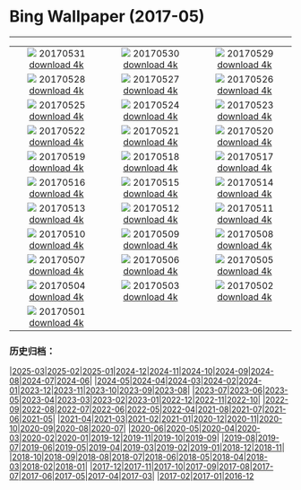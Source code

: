 # Bing Wallpaper (2017-05)
**************
| | | |
| :----: | :----: | :----: |
| ![](https://www.bing.com/az/hprichbg/rb/MtTamVideo_EN-US10798436683_1920x1080.jpg) 20170531 [download 4k](https://www.bing.com/az/hprichbg/rb/MtTamVideo_EN-US10798436683_UHD.jpg) | ![](https://www.bing.com/az/hprichbg/rb/TempleStreet_EN-US6964048300_1920x1080.jpg) 20170530 [download 4k](https://www.bing.com/az/hprichbg/rb/TempleStreet_EN-US6964048300_UHD.jpg) | ![](https://www.bing.com/az/hprichbg/rb/ArlingtonDrone_EN-US12840808174_1920x1080.jpg) 20170529 [download 4k](https://www.bing.com/az/hprichbg/rb/ArlingtonDrone_EN-US12840808174_UHD.jpg) |
| ![](https://www.bing.com/az/hprichbg/rb/MataderoBridge_EN-US9215461155_1920x1080.jpg) 20170528 [download 4k](https://www.bing.com/az/hprichbg/rb/MataderoBridge_EN-US9215461155_UHD.jpg) | ![](https://www.bing.com/az/hprichbg/rb/BromoJava_EN-US13327758529_1920x1080.jpg) 20170527 [download 4k](https://www.bing.com/az/hprichbg/rb/BromoJava_EN-US13327758529_UHD.jpg) | ![](https://www.bing.com/az/hprichbg/rb/Fiddleheads_EN-US12581425191_1920x1080.jpg) 20170526 [download 4k](https://www.bing.com/az/hprichbg/rb/Fiddleheads_EN-US12581425191_UHD.jpg) |
| ![](https://www.bing.com/az/hprichbg/rb/PyramidsOfMeroe_EN-US10074354144_1920x1080.jpg) 20170525 [download 4k](https://www.bing.com/az/hprichbg/rb/PyramidsOfMeroe_EN-US10074354144_UHD.jpg) | ![](https://www.bing.com/az/hprichbg/rb/BB1883_EN-US15158286681_1920x1080.jpg) 20170524 [download 4k](https://www.bing.com/az/hprichbg/rb/BB1883_EN-US15158286681_UHD.jpg) | ![](https://www.bing.com/az/hprichbg/rb/Dipper_EN-US11520051960_1920x1080.jpg) 20170523 [download 4k](https://www.bing.com/az/hprichbg/rb/Dipper_EN-US11520051960_UHD.jpg) |
| ![](https://www.bing.com/az/hprichbg/rb/LakePowellStorm_EN-US6822865622_1920x1080.jpg) 20170522 [download 4k](https://www.bing.com/az/hprichbg/rb/LakePowellStorm_EN-US6822865622_UHD.jpg) | ![](https://www.bing.com/az/hprichbg/rb/RietvleiNR_EN-US13984689187_1920x1080.jpg) 20170521 [download 4k](https://www.bing.com/az/hprichbg/rb/RietvleiNR_EN-US13984689187_UHD.jpg) | ![](https://www.bing.com/az/hprichbg/rb/Thunderbirds_EN-US12257799708_1920x1080.jpg) 20170520 [download 4k](https://www.bing.com/az/hprichbg/rb/Thunderbirds_EN-US12257799708_UHD.jpg) |
| ![](https://www.bing.com/az/hprichbg/rb/BMXTunnel_EN-US11407579695_1920x1080.jpg) 20170519 [download 4k](https://www.bing.com/az/hprichbg/rb/BMXTunnel_EN-US11407579695_UHD.jpg) | ![](https://www.bing.com/az/hprichbg/rb/Palaon_EN-US11145059144_1920x1080.jpg) 20170518 [download 4k](https://www.bing.com/az/hprichbg/rb/Palaon_EN-US11145059144_UHD.jpg) | ![](https://www.bing.com/az/hprichbg/rb/SpermophilusArmatus_EN-US12133314731_1920x1080.jpg) 20170517 [download 4k](https://www.bing.com/az/hprichbg/rb/SpermophilusArmatus_EN-US12133314731_UHD.jpg) |
| ![](https://www.bing.com/az/hprichbg/rb/PorthminsterBeach_EN-US9087788446_1920x1080.jpg) 20170516 [download 4k](https://www.bing.com/az/hprichbg/rb/PorthminsterBeach_EN-US9087788446_UHD.jpg) | ![](https://www.bing.com/az/hprichbg/rb/IncenseFactory_EN-US12465733494_1920x1080.jpg) 20170515 [download 4k](https://www.bing.com/az/hprichbg/rb/IncenseFactory_EN-US12465733494_UHD.jpg) | ![](https://www.bing.com/az/hprichbg/rb/CheetahMom_EN-US10122059369_1920x1080.jpg) 20170514 [download 4k](https://www.bing.com/az/hprichbg/rb/CheetahMom_EN-US10122059369_UHD.jpg) |
| ![](https://www.bing.com/az/hprichbg/rb/DeltaJunction_EN-US10400798964_1920x1080.jpg) 20170513 [download 4k](https://www.bing.com/az/hprichbg/rb/DeltaJunction_EN-US10400798964_UHD.jpg) | ![](https://www.bing.com/az/hprichbg/rb/VernalFall_EN-US10631212377_1920x1080.jpg) 20170512 [download 4k](https://www.bing.com/az/hprichbg/rb/VernalFall_EN-US10631212377_UHD.jpg) | ![](https://www.bing.com/az/hprichbg/rb/SpringGoat_EN-US7159260528_1920x1080.jpg) 20170511 [download 4k](https://www.bing.com/az/hprichbg/rb/SpringGoat_EN-US7159260528_UHD.jpg) |
| ![](https://www.bing.com/az/hprichbg/rb/WardCharcoalOvens_EN-US14435429327_1920x1080.jpg) 20170510 [download 4k](https://www.bing.com/az/hprichbg/rb/WardCharcoalOvens_EN-US14435429327_UHD.jpg) | ![](https://www.bing.com/az/hprichbg/rb/WoodDucks_EN-US13296832819_1920x1080.jpg) 20170509 [download 4k](https://www.bing.com/az/hprichbg/rb/WoodDucks_EN-US13296832819_UHD.jpg) | ![](https://www.bing.com/az/hprichbg/rb/TaihangMountains_EN-US6666930369_1920x1080.jpg) 20170508 [download 4k](https://www.bing.com/az/hprichbg/rb/TaihangMountains_EN-US6666930369_UHD.jpg) |
| ![](https://www.bing.com/az/hprichbg/rb/WhiteEyedMoray_EN-US10194096653_1920x1080.jpg) 20170507 [download 4k](https://www.bing.com/az/hprichbg/rb/WhiteEyedMoray_EN-US10194096653_UHD.jpg) | ![](https://www.bing.com/az/hprichbg/rb/MorskieOko_EN-US9982151528_1920x1080.jpg) 20170506 [download 4k](https://www.bing.com/az/hprichbg/rb/MorskieOko_EN-US9982151528_UHD.jpg) | ![](https://www.bing.com/az/hprichbg/rb/HenequenCactus_EN-US11064780489_1920x1080.jpg) 20170505 [download 4k](https://www.bing.com/az/hprichbg/rb/HenequenCactus_EN-US11064780489_UHD.jpg) |
| ![](https://www.bing.com/az/hprichbg/rb/SSAtlantis_EN-US8848737137_1920x1080.jpg) 20170504 [download 4k](https://www.bing.com/az/hprichbg/rb/SSAtlantis_EN-US8848737137_UHD.jpg) | ![](https://www.bing.com/az/hprichbg/rb/NavagioBeach_EN-US8854639142_1920x1080.jpg) 20170503 [download 4k](https://www.bing.com/az/hprichbg/rb/NavagioBeach_EN-US8854639142_UHD.jpg) | ![](https://www.bing.com/az/hprichbg/rb/NHMElephants_EN-US9810396474_1920x1080.jpg) 20170502 [download 4k](https://www.bing.com/az/hprichbg/rb/NHMElephants_EN-US9810396474_UHD.jpg) |
| ![](https://www.bing.com/az/hprichbg/rb/QueensParkGlasshouse_EN-US12334827410_1920x1080.jpg) 20170501 [download 4k](https://www.bing.com/az/hprichbg/rb/QueensParkGlasshouse_EN-US12334827410_UHD.jpg) |  |  |

### 历史归档：

|[2025-03](/../2025-03/2025-03.md)|[2025-02](/../2025-02/2025-02.md)|[2025-01](/../2025-01/2025-01.md)|[2024-12](/../2024-12/2024-12.md)|[2024-11](/../2024-11/2024-11.md)|[2024-10](/../2024-10/2024-10.md)|[2024-09](/../2024-09/2024-09.md)|[2024-08](/../2024-08/2024-08.md)|[2024-07](/../2024-07/2024-07.md)|[2024-06](/../2024-06/2024-06.md)|
|[2024-05](/../2024-05/2024-05.md)|[2024-04](/../2024-04/2024-04.md)|[2024-03](/../2024-03/2024-03.md)|[2024-02](/../2024-02/2024-02.md)|[2024-01](/../2024-01/2024-01.md)|[2023-12](/../2023-12/2023-12.md)|[2023-11](/../2023-11/2023-11.md)|[2023-10](/../2023-10/2023-10.md)|[2023-09](/../2023-09/2023-09.md)|[2023-08](/../2023-08/2023-08.md)|
|[2023-07](/../2023-07/2023-07.md)|[2023-06](/../2023-06/2023-06.md)|[2023-05](/../2023-05/2023-05.md)|[2023-04](/../2023-04/2023-04.md)|[2023-03](/../2023-03/2023-03.md)|[2023-02](/../2023-02/2023-02.md)|[2023-01](/../2023-01/2023-01.md)|[2022-12](/../2022-12/2022-12.md)|[2022-11](/../2022-11/2022-11.md)|[2022-10](/../2022-10/2022-10.md)|
|[2022-09](/../2022-09/2022-09.md)|[2022-08](/../2022-08/2022-08.md)|[2022-07](/../2022-07/2022-07.md)|[2022-06](/../2022-06/2022-06.md)|[2022-05](/../2022-05/2022-05.md)|[2022-04](/../2022-04/2022-04.md)|[2021-08](/../2021-08/2021-08.md)|[2021-07](/../2021-07/2021-07.md)|[2021-06](/../2021-06/2021-06.md)|[2021-05](/../2021-05/2021-05.md)|
|[2021-04](/../2021-04/2021-04.md)|[2021-03](/../2021-03/2021-03.md)|[2021-02](/../2021-02/2021-02.md)|[2021-01](/../2021-01/2021-01.md)|[2020-12](/../2020-12/2020-12.md)|[2020-11](/../2020-11/2020-11.md)|[2020-10](/../2020-10/2020-10.md)|[2020-09](/../2020-09/2020-09.md)|[2020-08](/../2020-08/2020-08.md)|[2020-07](/../2020-07/2020-07.md)|
|[2020-06](/../2020-06/2020-06.md)|[2020-05](/../2020-05/2020-05.md)|[2020-04](/../2020-04/2020-04.md)|[2020-03](/../2020-03/2020-03.md)|[2020-02](/../2020-02/2020-02.md)|[2020-01](/../2020-01/2020-01.md)|[2019-12](/../2019-12/2019-12.md)|[2019-11](/../2019-11/2019-11.md)|[2019-10](/../2019-10/2019-10.md)|[2019-09](/../2019-09/2019-09.md)|
|[2019-08](/../2019-08/2019-08.md)|[2019-07](/../2019-07/2019-07.md)|[2019-06](/../2019-06/2019-06.md)|[2019-05](/../2019-05/2019-05.md)|[2019-04](/../2019-04/2019-04.md)|[2019-03](/../2019-03/2019-03.md)|[2019-02](/../2019-02/2019-02.md)|[2019-01](/../2019-01/2019-01.md)|[2018-12](/../2018-12/2018-12.md)|[2018-11](/../2018-11/2018-11.md)|
|[2018-10](/../2018-10/2018-10.md)|[2018-09](/../2018-09/2018-09.md)|[2018-08](/../2018-08/2018-08.md)|[2018-07](/../2018-07/2018-07.md)|[2018-06](/../2018-06/2018-06.md)|[2018-05](/../2018-05/2018-05.md)|[2018-04](/../2018-04/2018-04.md)|[2018-03](/../2018-03/2018-03.md)|[2018-02](/../2018-02/2018-02.md)|[2018-01](/../2018-01/2018-01.md)|
|[2017-12](/../2017-12/2017-12.md)|[2017-11](/../2017-11/2017-11.md)|[2017-10](/../2017-10/2017-10.md)|[2017-09](/../2017-09/2017-09.md)|[2017-08](/../2017-08/2017-08.md)|[2017-07](/../2017-07/2017-07.md)|[2017-06](/../2017-06/2017-06.md)|[2017-05](/2017-05.md)|[2017-04](/../2017-04/2017-04.md)|[2017-03](/../2017-03/2017-03.md)|
|[2017-02](/../2017-02/2017-02.md)|[2017-01](/../2017-01/2017-01.md)|[2016-12](/../2016-12/2016-12.md)
